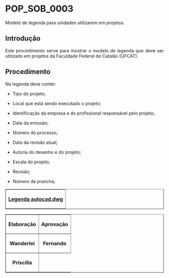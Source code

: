 <h1>POP_SOB_0003</h1>
<p align="justify">
Modelo de legenda para unidades utilizarem em projetos.
<br>
<h2> Introdução </h2>

<p align="justify">
Este procedimento serve para mostrar o modelo de legenda que deve ser utilizado em projetos da Faculdade Federal de Catalão (UFCAT). 
</p>

<h2>Procedimento</h2>

<p align="justify">Na legenda deve conter:</p>
<ul>
  <li><p align="justify">Tipo do projeto; </p></li>
  <li><p align="justify">Local que está sendo executado o projeto;</p></li>
  <li><p align="justify">Identificação da empresa e do profissional responsável pelo projeto;</p></li>
  <li><p align="justify">Data da emissão;</p></li>
  <li><p align="justify">Número do processo;</p></li>
   <li><p align="justify">Data da revisão atual;</p></li>
  <li><p align="justify">Autoria do desenho e do projeto;</p></li>
  <li><p align="justify">Escala do projeto;</p></li>
  <li><p align="justify">Revisão;</p></li>
  <li><p align="justify">Número da prancha; </p></li>
</ul>

<table border="1">
    <tr>
        <th><p align="center">
                </a>
          <a href="https://github.com/wmpjrufg/SEINFRA/blob/gh-pages/POP/POP0003/Legenda%20autocad.dwg"target="_blank">Legenda autocad.dwg</a>
            </p>
 </table>
 
<table border="1">
    <tr>
        <th><p align="center">Elaboração</p></th>
        <th><p align="center">Aprovação</p></th>
    </tr>
    <tr>
         <th><p align="center">Wanderlei</p></th>
        <th><p align="center">Fernando</p></th>
    </tr>
    <tr>
        <th><p align="center">Priscilla</p></th>
    </tr>
 </table>

